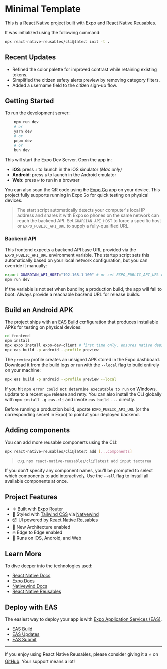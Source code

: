 # Minimal Template

This is a [React Native](https://reactnative.dev/) project built with [Expo](https://expo.dev/) and [React Native Reusables](https://reactnativereusables.com).

It was initialized using the following command:

```bash
npx react-native-reusables/cli@latest init -t .
```

## Recent Updates

- Refined the color palette for improved contrast while retaining existing tokens.
- Simplified the citizen safety alerts preview by removing category filters.
- Added a username field to the citizen sign-up flow.

## Getting Started

To run the development server:

```bash
    npm run dev
    # or
    yarn dev
    # or
    pnpm dev
    # or
    bun dev
```

This will start the Expo Dev Server. Open the app in:

- **iOS**: press `i` to launch in the iOS simulator _(Mac only)_
- **Android**: press `a` to launch in the Android emulator
- **Web**: press `w` to run in a browser

You can also scan the QR code using the [Expo Go](https://expo.dev/go) app on your device. This project fully supports running in Expo Go for quick testing on physical devices.

> The start script automatically detects your computer's local IP address and
> shares it with Expo so phones on the same network can reach the backend API.
> Set `GUARDIAN_API_HOST` to force a specific host or `EXPO_PUBLIC_API_URL` to
> supply a fully-qualified URL.

### Backend API

This frontend expects a backend API base URL provided via the `EXPO_PUBLIC_API_URL` environment variable. The startup script sets this automatically based on your local network configuration, but you can override it manually:

```bash
export GUARDIAN_API_HOST="192.168.1.100" # or set EXPO_PUBLIC_API_URL directly
npm run dev
```

If the variable is not set when bundling a production build, the app will fail to boot. Always provide a reachable backend URL for release builds.

## Build an Android APK

The project ships with an [EAS Build](https://docs.expo.dev/build/introduction/) configuration that produces installable APKs for testing on physical devices:

```bash
cd frontend
npm install
npx expo install expo-dev-client # first time only, ensures native deps are synced
npx eas build -p android --profile preview
```

The `preview` profile creates an unsigned APK stored in the Expo dashboard.
Download it from the build logs or run with the `--local` flag to build
entirely on your machine:

```bash
npx eas build -p android --profile preview --local
```

If you hit `npm error could not determine executable to run` on Windows,
update to a recent `npm` release and retry. You can also install the CLI
globally with `npm install -g eas-cli` and invoke `eas build ...` directly.

Before running a production build, update `EXPO_PUBLIC_API_URL` (or the
corresponding secret in Expo) to point at your deployed backend.

## Adding components

You can add more reusable components using the CLI:

```bash
npx react-native-reusables/cli@latest add [...components]
```

> e.g. `npx react-native-reusables/cli@latest add input textarea`

If you don't specify any component names, you'll be prompted to select which components to add interactively. Use the `--all` flag to install all available components at once.

## Project Features

- ⚛️ Built with [Expo Router](https://expo.dev/router)
- 🎨 Styled with [Tailwind CSS](https://tailwindcss.com/) via [Nativewind](https://www.nativewind.dev/)
- 📦 UI powered by [React Native Reusables](https://github.com/founded-labs/react-native-reusables)
- 🚀 New Architecture enabled
- 🔥 Edge to Edge enabled
- 📱 Runs on iOS, Android, and Web

## Learn More

To dive deeper into the technologies used:

- [React Native Docs](https://reactnative.dev/docs/getting-started)
- [Expo Docs](https://docs.expo.dev/)
- [Nativewind Docs](https://www.nativewind.dev/)
- [React Native Reusables](https://reactnativereusables.com)

## Deploy with EAS

The easiest way to deploy your app is with [Expo Application Services (EAS)](https://expo.dev/eas).

- [EAS Build](https://docs.expo.dev/build/introduction/)
- [EAS Updates](https://docs.expo.dev/eas-update/introduction/)
- [EAS Submit](https://docs.expo.dev/submit/introduction/)

---

If you enjoy using React Native Reusables, please consider giving it a ⭐ on [GitHub](https://github.com/founded-labs/react-native-reusables). Your support means a lot!
